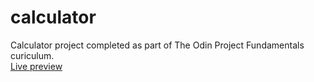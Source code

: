 # calculator

Calculator project completed as part of The Odin Project Fundamentals curiculum.
<br>
[Live preview](http://www.google.com)
